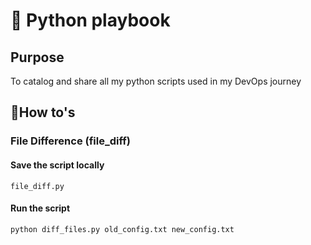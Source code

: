 # 🐍 Python playbook

## Purpose
To catalog and share all my python scripts used in my DevOps journey

## 🚀How to's

### File Difference (file_diff)

#### Save the script locally
```file_diff.py```

#### Run the script 
```python diff_files.py old_config.txt new_config.txt```
